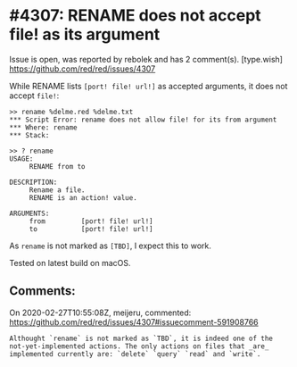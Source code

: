 
#4307: RENAME does not accept file! as its argument
================================================================================
Issue is open, was reported by rebolek and has 2 comment(s).
[type.wish]
<https://github.com/red/red/issues/4307>

While RENAME lists `[port! file! url!]` as accepted arguments, it does not accept `file!`:

```
>> rename %delme.red %delme.txt
*** Script Error: rename does not allow file! for its from argument
*** Where: rename
*** Stack:

>> ? rename
USAGE:
     RENAME from to

DESCRIPTION:
     Rename a file.
     RENAME is an action! value.

ARGUMENTS:
     from         [port! file! url!]
     to           [port! file! url!]
```

As `rename` is not marked as `[TBD]`, I expect this to work.

Tested on latest build on macOS.


Comments:
--------------------------------------------------------------------------------

On 2020-02-27T10:55:08Z, meijeru, commented:
<https://github.com/red/red/issues/4307#issuecomment-591908766>

    Althought `rename` is not marked as `TBD`, it is indeed one of the not-yet-implemented actions. The only actions on files that _are_ implemented currently are: `delete` `query` `read` and `write`.

